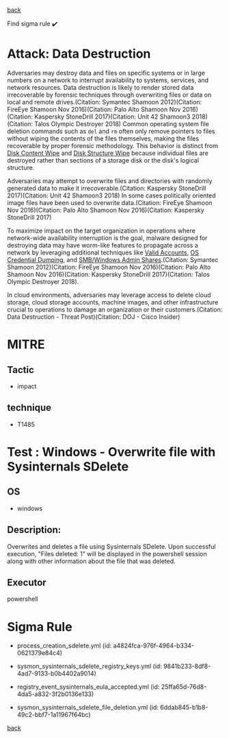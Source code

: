 
[back](../index.md)

Find sigma rule :heavy_check_mark: 

# Attack: Data Destruction 

Adversaries may destroy data and files on specific systems or in large numbers on a network to interrupt availability to systems, services, and network resources. Data destruction is likely to render stored data irrecoverable by forensic techniques through overwriting files or data on local and remote drives.(Citation: Symantec Shamoon 2012)(Citation: FireEye Shamoon Nov 2016)(Citation: Palo Alto Shamoon Nov 2016)(Citation: Kaspersky StoneDrill 2017)(Citation: Unit 42 Shamoon3 2018)(Citation: Talos Olympic Destroyer 2018) Common operating system file deletion commands such as <code>del</code> and <code>rm</code> often only remove pointers to files without wiping the contents of the files themselves, making the files recoverable by proper forensic methodology. This behavior is distinct from [Disk Content Wipe](https://attack.mitre.org/techniques/T1561/001) and [Disk Structure Wipe](https://attack.mitre.org/techniques/T1561/002) because individual files are destroyed rather than sections of a storage disk or the disk's logical structure.

Adversaries may attempt to overwrite files and directories with randomly generated data to make it irrecoverable.(Citation: Kaspersky StoneDrill 2017)(Citation: Unit 42 Shamoon3 2018) In some cases politically oriented image files have been used to overwrite data.(Citation: FireEye Shamoon Nov 2016)(Citation: Palo Alto Shamoon Nov 2016)(Citation: Kaspersky StoneDrill 2017)

To maximize impact on the target organization in operations where network-wide availability interruption is the goal, malware designed for destroying data may have worm-like features to propagate across a network by leveraging additional techniques like [Valid Accounts](https://attack.mitre.org/techniques/T1078), [OS Credential Dumping](https://attack.mitre.org/techniques/T1003), and [SMB/Windows Admin Shares](https://attack.mitre.org/techniques/T1021/002).(Citation: Symantec Shamoon 2012)(Citation: FireEye Shamoon Nov 2016)(Citation: Palo Alto Shamoon Nov 2016)(Citation: Kaspersky StoneDrill 2017)(Citation: Talos Olympic Destroyer 2018).

In cloud environments, adversaries may leverage access to delete cloud storage, cloud storage accounts, machine images, and other infrastructure crucial to operations to damage an organization or their customers.(Citation: Data Destruction - Threat Post)(Citation: DOJ  - Cisco Insider)

# MITRE
## Tactic
  - impact


## technique
  - T1485


# Test : Windows - Overwrite file with Sysinternals SDelete
## OS
  - windows


## Description:
Overwrites and deletes a file using Sysinternals SDelete. Upon successful execution, "Files deleted: 1" will be displayed in
the powershell session along with other information about the file that was deleted.


## Executor
powershell

# Sigma Rule
 - process_creation_sdelete.yml (id: a4824fca-976f-4964-b334-0621379e84c4)

 - sysmon_sysinternals_sdelete_registry_keys.yml (id: 9841b233-8df8-4ad7-9133-b0b4402a9014)

 - registry_event_sysinternals_eula_accepted.yml (id: 25ffa65d-76d8-4da5-a832-3f2b0136e133)

 - sysmon_sysinternals_sdelete_file_deletion.yml (id: 6ddab845-b1b8-49c2-bbf7-1a11967f64bc)



[back](../index.md)
